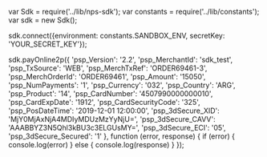 var Sdk = require('../lib/nps-sdk');
var constants = require('../lib/constants');
var sdk = new Sdk();

sdk.connect({environment: constants.SANDBOX_ENV,
            secretKey: 'YOUR_SECRET_KEY'});

sdk.payOnline2p({
    'psp_Version': '2.2',
    'psp_MerchantId': 'sdk_test',
    'psp_TxSource': 'WEB',
    'psp_MerchTxRef': 'ORDER69461-3',
    'psp_MerchOrderId': 'ORDER69461',
    'psp_Amount': '15050',
    'psp_NumPayments': '1',
    'psp_Currency': '032',
    'psp_Country': 'ARG',
    'psp_Product': '14',
    'psp_CardNumber': '4507990000000010',
    'psp_CardExpDate': '1912',
    'psp_CardSecurityCode': '325',
    'psp_PosDateTime': '2019-12-01 12:00:00',
    'psp_3dSecure_XID': 'MjY0MjAxNjA4MDIyMDUzMzYyNjU=',
    'psp_3dSecure_CAVV': 'AAABBYZ3N5Qhl3kBU3c3ELGUsMY=',
    'psp_3dSecure_ECI': '05',
    'psp_3dSecure_Secured': '1'
},
function (error, response) { 
    if (error) {
        console.log(error)
    } else { 
        console.log(response)
    }
});

